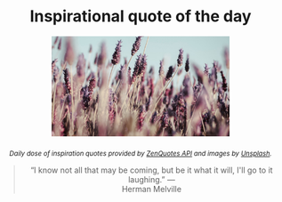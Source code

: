 
<div align="center">

# Inspirational quote of the day

<img src="./data/photo.jpeg" alt="Beautiful nature photo" width="320" height="180">

<sub><i>Daily dose of inspiration quotes provided by [ZenQuotes API](https://zenquotes.io/) and images by [Unsplash](https://unsplash.com/).</i></sub>


<blockquote>&ldquo;I know not all that may be coming, but be it what it will, I'll go to it laughing.&rdquo; &mdash; <footer>Herman Melville</footer></blockquote>

</div>
